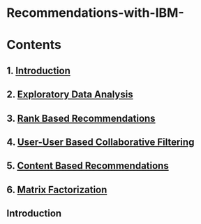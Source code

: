 # Recommendations-with-IBM-
# Contents
## 1. [Introduction](Introduction)
## 2. [Exploratory Data Analysis](ExploratoryDataAnalysis)
## 3. [Rank Based Recommendations](RankBasedRecommendations)
## 4. [User-User Based Collaborative Filtering](User-UserBasedCollaborativeFiltering)
## 5. [Content Based Recommendations](ContentBasedRecommendations)
## 6. [Matrix Factorization](MatrixFactorization)


## Introduction

